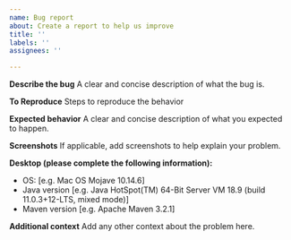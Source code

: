 ```yaml
---
name: Bug report
about: Create a report to help us improve
title: ''
labels: ''
assignees: ''

---
```


**Describe the bug**
A clear and concise description of what the bug is.

**To Reproduce**
Steps to reproduce the behavior

**Expected behavior**
A clear and concise description of what you expected to happen.

**Screenshots**
If applicable, add screenshots to help explain your problem.

**Desktop (please complete the following information):**
 - OS: [e.g. Mac OS Mojave 10.14.6]
 - Java version [e.g. Java HotSpot(TM) 64-Bit Server VM 18.9 (build 11.0.3+12-LTS, mixed mode)]
 - Maven version [e.g. Apache Maven 3.2.1]

**Additional context**
Add any other context about the problem here.
